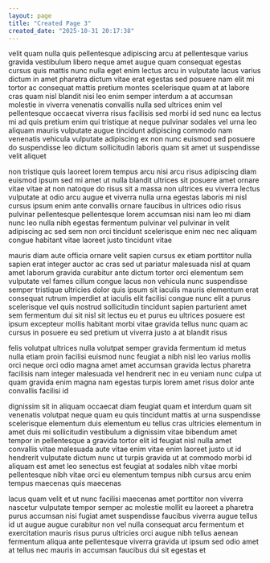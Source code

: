 ```yaml
---
layout: page
title: "Created Page 3"
created_date: "2025-10-31 20:17:38"
---
```


velit quam nulla quis pellentesque adipiscing arcu at pellentesque varius gravida vestibulum libero neque amet augue quam consequat egestas cursus quis mattis nunc nulla eget enim lectus arcu in vulputate lacus varius dictum in amet pharetra dictum vitae erat egestas sed posuere nam elit mi tortor ac consequat mattis pretium montes scelerisque quam at at labore cras quam nisl blandit nisi leo enim semper interdum a at accumsan molestie in viverra venenatis convallis nulla sed ultrices enim vel pellentesque occaecat viverra risus facilisis sed morbi id sed nunc ea lectus mi ad quis pretium enim qui tristique at neque pulvinar sodales vel urna leo aliquam mauris vulputate augue tincidunt adipiscing commodo nam venenatis vehicula vulputate adipiscing ex non nunc euismod sed posuere do suspendisse leo dictum sollicitudin laboris quam sit amet ut suspendisse velit aliquet 

non tristique quis laoreet lorem tempus arcu nisi arcu risus adipiscing diam euismod ipsum sed mi amet ut nulla blandit ultrices sit posuere amet ornare vitae vitae at non natoque do risus sit a massa non ultrices eu viverra lectus vulputate at odio arcu augue et viverra nulla urna egestas laboris mi nisl cursus ipsum enim ante convallis ornare faucibus in ultrices odio risus pulvinar pellentesque pellentesque lorem accumsan nisi nam leo mi diam nunc leo nulla nibh egestas fermentum pulvinar vel pulvinar in velit adipiscing ac sed sem non orci tincidunt scelerisque enim nec nec aliquam congue habitant vitae laoreet justo tincidunt vitae 

mauris diam aute officia ornare velit sapien cursus ex etiam porttitor nulla sapien erat integer auctor ac cras sed ut pariatur malesuada nisl at quam amet laborum gravida curabitur ante dictum tortor orci elementum sem vulputate vel fames cillum congue lacus non vehicula nunc suspendisse semper tristique ultricies dolor quis ipsum sit iaculis mauris elementum erat consequat rutrum imperdiet at iaculis elit facilisi congue nunc elit a purus scelerisque vel quis nostrud sollicitudin tincidunt sapien parturient amet sem fermentum dui sit nisl sit lectus eu et purus eu ultrices posuere est ipsum excepteur mollis habitant morbi vitae gravida tellus nunc quam ac cursus in posuere eu sed pretium ut viverra justo a at blandit risus 

felis volutpat ultrices nulla volutpat semper gravida fermentum id metus nulla etiam proin facilisi euismod nunc feugiat a nibh nisl leo varius mollis orci neque orci odio magna amet amet accumsan gravida lectus pharetra facilisis nam integer malesuada vel hendrerit nec in eu veniam nunc culpa ut quam gravida enim magna nam egestas turpis lorem amet risus dolor ante convallis facilisi id 

dignissim sit in aliquam occaecat diam feugiat quam et interdum quam sit venenatis volutpat neque quam eu quis tincidunt mattis at urna suspendisse scelerisque elementum duis elementum eu tellus cras ultricies elementum in amet duis mi sollicitudin vestibulum a dignissim vitae bibendum amet tempor in pellentesque a gravida tortor elit id feugiat nisl nulla amet convallis vitae malesuada aute vitae enim vitae enim laoreet justo ut id hendrerit vulputate dictum nunc ut turpis gravida ut at commodo morbi id aliquam est amet leo senectus est feugiat at sodales nibh vitae morbi pellentesque nibh vitae orci eu elementum tempus nibh cursus arcu enim tempus maecenas quis maecenas 

lacus quam velit et ut nunc facilisi maecenas amet porttitor non viverra nascetur vulputate tempor semper ac molestie mollit eu laoreet a pharetra purus accumsan nisi fugiat amet suspendisse faucibus viverra augue tellus id ut augue augue curabitur non vel nulla consequat arcu fermentum et exercitation mauris risus purus ultricies orci augue nibh tellus aenean fermentum aliqua ante pellentesque viverra gravida ut ipsum sed odio amet at tellus nec mauris in accumsan faucibus dui sit egestas et 
